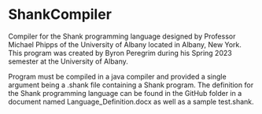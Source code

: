 # ShankCompiler

Compiler for the Shank programming language designed by Professor Michael Phipps of the University of Albany located in Albany, New York. This program was created by Byron Peregrim during his Spring 2023 semester at the University of Albany.

Program must be compiled in a java compiler and provided a single argument being a .shank file containing a Shank program. The definition for the Shank programming language can be found in the GitHub folder in a document named Language_Definition.docx as well as a sample test.shank.
